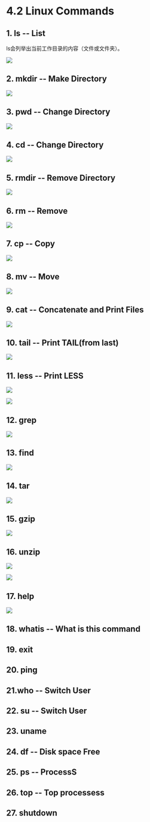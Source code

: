 # 4.2 Linux Commands

## 1. ls -- List

 ls会列举出当前工作目录的内容（文件或文件夹）。

![](../.gitbook/assets/ping-mu-kuai-zhao-20190130-shang-wu-11.34.33.png)

## 2. mkdir -- Make Directory

![](../.gitbook/assets/mkdir.png)

## 3. pwd -- Change Directory

![](../.gitbook/assets/pwd.png)

## 4. cd -- Change Directory



![](../.gitbook/assets/ping-mu-kuai-zhao-20190130-shang-wu-11.35.30.png)

## 5. rmdir -- Remove Directory

![](../.gitbook/assets/rmdir.png)

## 6. rm -- Remove

![](../.gitbook/assets/rm.png)

## 7. cp -- Copy

![](../.gitbook/assets/cp.png)

## 8. mv -- Move

![](../.gitbook/assets/mv.png)

## 9. cat -- Concatenate and Print Files

![](../.gitbook/assets/cat.png)

## 10. tail -- Print TAIL\(from last\)

![](../.gitbook/assets/tail.png)

## 11. less -- Print LESS

![](../.gitbook/assets/less1.png)

![](../.gitbook/assets/less.png)

## 12. grep

![](../.gitbook/assets/grep.png)

## 13. find

![](../.gitbook/assets/find.png)

## 14. tar

![](../.gitbook/assets/tar.png)

## 15. gzip

![](../.gitbook/assets/gzip.png)

## 16. unzip

![](../.gitbook/assets/unzip1.png)

![](../.gitbook/assets/unzip2.png)

## 17. help

![](../.gitbook/assets/help.png)

## 18. whatis -- What is this command

## 19. exit

## 20. ping

## 21.who -- Switch User

## 22. su -- Switch User



## 23. uname

## 24. df -- Disk space Free

## 25. ps -- ProcessS

## 26. top -- Top processess

## 27. shutdown


